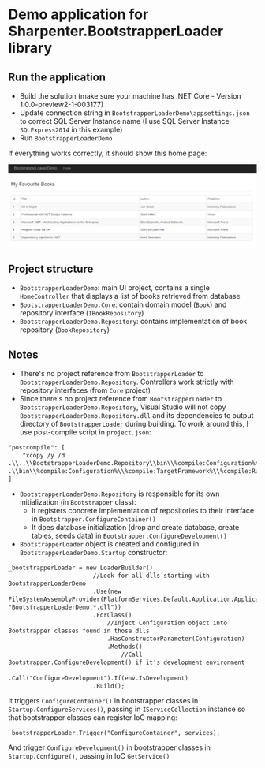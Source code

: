 # Demo application for Sharpenter.BootstrapperLoader library

## Run the application

- Build the solution (make sure your machine has .NET Core - Version 1.0.0-preview2-1-003177)
- Update connection string in `BootstrapperLoaderDemo\appsettings.json` to correct SQL Server Instance name (I use SQL Server Instance `SQLExpress2014` in this example)
- Run `BootstrapperLoaderDemo`

If everything works correctly, it should show this home page:

![alt Home Page](https://raw.githubusercontent.com/hpcsc/BootstrapperLoaderDemo/master/images/HomePage.png)

## Project structure

- `BootstrapperLoaderDemo`: main UI project, contains a single `HomeController` that displays a list of books retrieved from database
- `BootstrapperLoaderDemo.Core`: contain domain model (`Book`) and repository interface (`IBookRepository`)
- `BootstrapperLoaderDemo.Repository`: contains implementation of book repository (`BookRepository`)

## Notes

- There's no project reference from `BootstrapperLoader` to `BootstrapperLoaderDemo.Repository`. Controllers work strictly with repository interfaces (from `Core` project)
- Since there's no project reference from `BootstrapperLoader` to `BootstrapperLoaderDemo.Repository`, Visual Studio will not copy `BootstrapperLoaderDemo.Repository.dll` and its dependencies to output directory of `BootstrapperLoader` during building. To work around this, I use post-compile script in `project.json`:

```
"postcompile": [
    "xcopy /y /d .\\..\\BootstrapperLoaderDemo.Repository\\bin\\%compile:Configuration%\\%compile:TargetFramework%\\*.dll .\\bin\\%compile:Configuration%\\%compile:TargetFramework%\\%compile:RuntimeIdentifier%\\"
]
```

- `BootstrapperLoaderDemo.Repository` is responsible for its own initialization (in `Bootstrapper` class):
  - It registers concrete implementation of repositories to their interface in `Bootstrapper.ConfigureContainer()`
  - It does database initialization (drop and create database, create tables, seeds data) in `Bootstrapper.ConfigureDevelopment()`
- `BootstrapperLoader` object is created and configured in `BootstrapperLoaderDemo.Startup` constructor:

```
_bootstrapperLoader = new LoaderBuilder()
                        //Look for all dlls starting with BootstrapperLoaderDemo
                        .Use(new FileSystemAssemblyProvider(PlatformServices.Default.Application.ApplicationBasePath, "BootstrapperLoaderDemo.*.dll"))
                        .ForClass()
                            //Inject Configuration object into Bootstrapper classes found in those dlls
                            .HasConstructorParameter(Configuration)
                            .Methods()
                                //Call Bootstrapper.ConfigureDevelopment() if it's development environment
                                .Call("ConfigureDevelopment").If(env.IsDevelopment)
                        .Build();
```

It triggers `ConfigureContainer()` in bootstrapper classes in `Startup.ConfigureServices()`, passing in `IServiceCollection` instance so that bootstrapper classes can register IoC mapping:

```
_bootstrapperLoader.Trigger("ConfigureContainer", services);
```

And trigger `ConfigureDevelopment()` in bootstrapper classes in `Startup.Configure()`, passing in IoC `GetService()`

